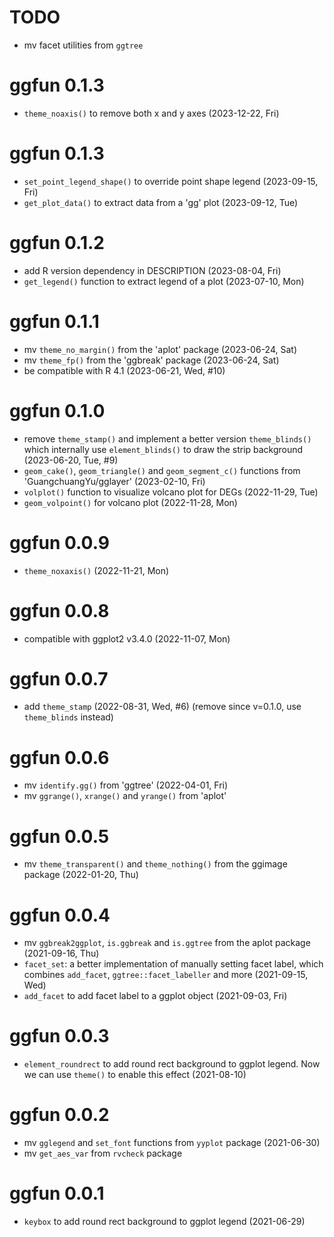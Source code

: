 # TODO

+ mv facet utilities from `ggtree`

# ggfun 0.1.3

+ `theme_noaxis()` to remove both x and y axes (2023-12-22, Fri)

# ggfun 0.1.3

+ `set_point_legend_shape()` to override point shape legend (2023-09-15, Fri)
+ `get_plot_data()` to extract data from a 'gg' plot (2023-09-12, Tue)

# ggfun 0.1.2

+ add R version dependency in DESCRIPTION (2023-08-04, Fri)
+ `get_legend()` function to extract legend of a plot (2023-07-10, Mon)

# ggfun 0.1.1

+ mv `theme_no_margin()` from the 'aplot' package (2023-06-24, Sat)
+ mv `theme_fp()` from the 'ggbreak' package (2023-06-24, Sat)
+ be compatible with R 4.1 (2023-06-21, Wed, #10)

# ggfun 0.1.0

+ remove `theme_stamp()` and implement a better version `theme_blinds()` which internally use `element_blinds()` to draw the strip background (2023-06-20, Tue, #9)
+ `geom_cake()`, `geom_triangle()` and `geom_segment_c()` functions from 'GuangchuangYu/gglayer' (2023-02-10, Fri)
+ `volplot()` function to visualize volcano plot for DEGs (2022-11-29, Tue)
+ `geom_volpoint()` for volcano plot (2022-11-28, Mon)

# ggfun 0.0.9

+ `theme_noxaxis()` (2022-11-21, Mon)

# ggfun 0.0.8

+ compatible with ggplot2 v3.4.0 (2022-11-07, Mon)

# ggfun 0.0.7

+ add `theme_stamp` (2022-08-31, Wed, #6) (remove since v=0.1.0, use `theme_blinds` instead)

# ggfun 0.0.6

+ mv `identify.gg()` from 'ggtree' (2022-04-01, Fri)
+ mv `ggrange()`, `xrange()` and `yrange()` from 'aplot'

# ggfun 0.0.5

+ mv `theme_transparent()` and `theme_nothing()` from the ggimage package (2022-01-20, Thu)

# ggfun 0.0.4

+ mv `ggbreak2ggplot`, `is.ggbreak` and `is.ggtree` from the aplot package (2021-09-16, Thu)
+ `facet_set`: a better implementation of manually setting facet label, which combines `add_facet`, `ggtree::facet_labeller`  and more (2021-09-15, Wed)
+ `add_facet` to add facet label to a ggplot object (2021-09-03, Fri)

# ggfun 0.0.3

+ `element_roundrect` to add round rect background to ggplot legend. Now we can use `theme()` to enable this effect (2021-08-10)

# ggfun 0.0.2

+ mv `gglegend` and `set_font` functions from `yyplot` package (2021-06-30)
+ mv `get_aes_var` from `rvcheck` package

# ggfun 0.0.1

+ `keybox` to add round rect background to ggplot legend (2021-06-29)

